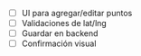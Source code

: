 - [ ] UI para agregar/editar puntos
- [ ] Validaciones de lat/lng
- [ ] Guardar en backend
- [ ] Confirmación visual
